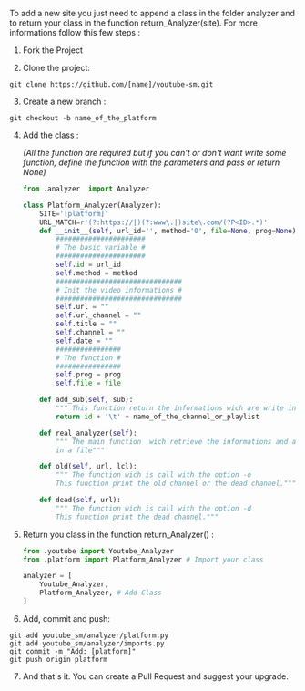 To add a new site you just need to append a class in the folder analyzer and to return your class in the function return_Analyzer(site). For more informations follow this few steps :

1. Fork the Project

2. Clone the project: 
```
git clone https://github.com/[name]/youtube-sm.git 
```
3. Create a new branch : 
```
git checkout -b name_of_the_platform
```
4. Add the class :

    *(All the function are required but if you can't or don't want write some function, define the function with the parameters and pass or return None)*
    ``` python
    from .analyzer	import Analyzer
    
    class Platform_Analyzer(Analyzer):
    	SITE='[platform]'
    	URL_MATCH=r'(?:https://|)(?:www\.|)site\.com/(?P<ID>.*)'
    	def __init__(self, url_id='', method='0', file=None, prog=None):
    		###################### 
    		# The basic variable #
    		######################
    		self.id = url_id
    		self.method = method 
    		###############################
    		# Init the video informations #
    		###############################
    		self.url = ""
    		self.url_channel = "" 
    		self.title = ""
    		self.channel = ""
    		self.date = ""
    		################
    		# The function #
    		################
    		self.prog = prog
    		self.file = file
    
    	def add_sub(self, sub):
    		""" This function return the informations wich are write in sub.swy ."""
    		return id + '\t' + name_of_the_channel_or_playlist
    
    	def real_analyzer(self):
    		""" The main function  wich retrieve the informations and and write it
    		in a file"""
    
    	def old(self, url, lcl):
    		""" The function wich is call with the option -o 
    		This function print the old channel or the dead channel."""
    
    	def dead(self, url):
    		""" The function wich is call with the option -d 
    		This function print the dead channel."""
    ```

5. Return you class in the function return_Analyzer() :
    ```python
    from .youtube import Youtube_Analyzer
    from .platform import Platform_Analyzer # Import your class
    
	analyzer = [
		Youtube_Analyzer,
		Platform_Analyzer, # Add Class
	]
    ```
6. Add, commit and push:
```
git add youtube_sm/analyzer/platform.py
git add youtube_sm/analyzer/imports.py
git commit -m "Add: [platform]"
git push origin platform
```

7. And that's it. You can create a Pull Request and suggest your upgrade.
